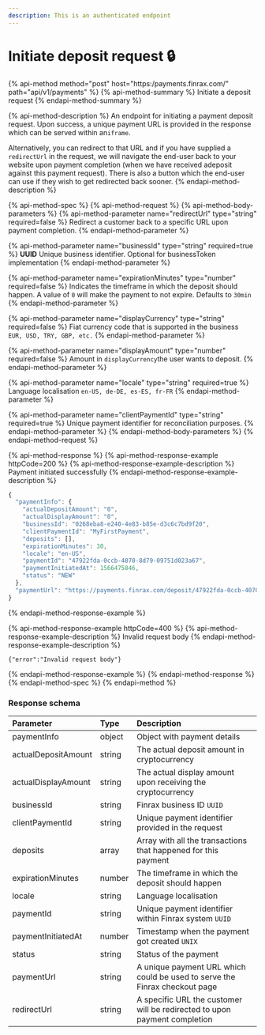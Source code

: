 ```yaml
---
description: This is an authenticated endpoint
---
```


# Initiate deposit request 🔒

{% api-method method="post" host="https:/payments.finrax.com/" path="api/v1/payments" %}
{% api-method-summary %}
Initiate a deposit request 
{% endapi-method-summary %}

{% api-method-description %}
An endpoint for initiating a payment deposit request. Upon success, a unique payment URL is provided in the response which can be served within an`iframe`.   
  
Alternatively, you can redirect to that URL and if you have supplied a `redirectUrl` in the request, we will navigate the end-user back to your website upon payment completion \(when we have received adeposit against this payment request\). There is also a button which the end-user can use if they wish to get redirected back sooner.
{% endapi-method-description %}

{% api-method-spec %}
{% api-method-request %}
{% api-method-body-parameters %}
{% api-method-parameter name="redirectUrl" type="string" required=false %}
Redirect a customer back to a specific URL upon payment completion. 
{% endapi-method-parameter %}

{% api-method-parameter name="businessId" type="string" required=true %}
**UUID** Unique business identifier. Optional for businessToken implementation
{% endapi-method-parameter %}

{% api-method-parameter name="expirationMinutes" type="number" required=false %}
Indicates the timeframe in which the deposit should happen. A value of `0` will make the payment to not expire. Defaults to `30min`
{% endapi-method-parameter %}

{% api-method-parameter name="displayCurrency" type="string" required=false %}
Fiat currency code that is supported in the business  
`EUR, USD, TRY, GBP, etc.`
{% endapi-method-parameter %}

{% api-method-parameter name="displayAmount" type="number" required=false %}
Amount in `displayCurrency`the user wants to deposit.
{% endapi-method-parameter %}

{% api-method-parameter name="locale" type="string" required=true %}
Language localisation `en-US, de-DE, es-ES, fr-FR`
{% endapi-method-parameter %}

{% api-method-parameter name="clientPaymentId" type="string" required=true %}
Unique payment identifier for reconciliation purposes.
{% endapi-method-parameter %}
{% endapi-method-body-parameters %}
{% endapi-method-request %}

{% api-method-response %}
{% api-method-response-example httpCode=200 %}
{% api-method-response-example-description %}
Payment initiated successfully
{% endapi-method-response-example-description %}

```javascript
{
  "paymentInfo": {
    "actualDepositAmount": "0",
    "actualDisplayAmount": "0",
    "businessId": "0268eba8-e240-4e83-b85e-d3c6c7bd9f20",
    "clientPaymentId": "MyFirstPayment",
    "deposits": [],
    "expirationMinutes": 30,
    "locale": "en-US",
    "paymentId": "47922fda-0ccb-4070-8d79-09751d023a67",
    "paymentInitiatedAt": 1566475846,
    "status": "NEW"
  },
  "paymentUrl": "https://payments.finrax.com/deposit/47922fda-0ccb-4070-8d79-09751d023a67?theme=LIGHT&locale=en-US"
}
```
{% endapi-method-response-example %}

{% api-method-response-example httpCode=400 %}
{% api-method-response-example-description %}
Invalid request body
{% endapi-method-response-example-description %}

```
{"error":"Invalid request body"}
```
{% endapi-method-response-example %}
{% endapi-method-response %}
{% endapi-method-spec %}
{% endapi-method %}

### Response schema

| Parameter | Type | Description |
| :--- | :--- | :--- |
| paymentInfo | object | Object with payment details |
| actualDepositAmount | string | The actual deposit amount in cryptocurrency |
| actualDisplayAmount | string | The actual display amount upon receiving the cryptocurrency |
| businessId | string | Finrax business ID `UUID` |
| clientPaymentId | string | Unique payment identifier provided in the request |
| deposits | array | Array with all the transactions that happened for this payment |
| expirationMinutes | number | The timeframe in which the deposit should happen |
| locale | string | Language localisation |
| paymentId | string | Unique payment identifier within Finrax system `UUID` |
| paymentInitiatedAt | number | Timestamp when the payment got created `UNIX` |
| status | string | Status of the payment |
| paymentUrl | string | A unique payment URL which could be used to serve the Finrax checkout page |
| redirectUrl | string | A specific URL the customer will be redirected to upon payment completion |



